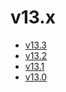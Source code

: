 # v13.x

- [v13.3](v13.3/index.md)
- [v13.2](v13.2/index.md)
- [v13.1](v13.1/index.md)
- [v13.0](v13.0/index.md)
